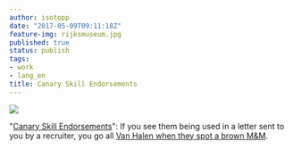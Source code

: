 ```yaml
---
author: isotopp
date: "2017-05-09T09:11:18Z"
feature-img: rijksmuseum.jpg
published: true
status: publish
tags:
- work
- lang_en
title: Canary Skill Endorsements
---
```

[![](https://blog.koehntopp.info/uploads/2017/05/canary-skill-endorsements-1024x768.jpg)](https://twitter.com/iantien/status/861248220428738560/photo/1)

"[Canary Skill Endorsements](https://twitter.com/iantien/status/861248220428738560/photo/1)":
If you see them being used in a letter sent to you by a recruiter, you go
all [Van Halen when they spot a brown M&M](http://www.snopes.com/music/artists/vanhalen.asp).
